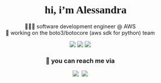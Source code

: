 <h1 align="center" style="font-family: serif;">🌸 hi, i’m Alessandra</h1>

<p align="center">
  👩🏻‍💻 software development engineer @ AWS </br>
  🐍 working on the boto3/botocore (aws sdk for python) team
</p>

<p align="center">
  <img src="https://img.shields.io/badge/Python-ffeef2?style=flat&logo=python&logoColor=ff82a9&labelColor=fbd6e3" />
  <img src="https://img.shields.io/badge/AWS-dfffe0?style=flat&logo=amazon-aws&logoColor=232F3E&labelColor=b8efbb" />
  <img src="https://img.shields.io/badge/GitHub-f5e6ff?style=flat&logo=github&logoColor=181717&labelColor=e3cfff" />
</p>

<h3 align="center">💌 you can reach me via</h3>
<p align="center">
  <a href="https://www.linkedin.com/in/alexgromero/" target="_blank"><img src="https://img.shields.io/badge/LinkedIn-bbdfff?style=for-the-badge&logo=linkedin&logoColor=0077B5&labelColor=bbdfff" /></a>&nbsp;
  <a href="mailto:romero.alessandra1@gmail.com"><img src="https://img.shields.io/badge/Gmail-fff5f7.svg?&style=for-the-badge&logo=gmail&logoColor=cb4a59&labelColor=fff5f7" /></a>
</p>
